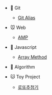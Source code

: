 - :dog: Git
  - [Git Alias](./git/2019-06-21-alias.md)
- :mouse: Web
  - [AMP](./web/2019-07-16-amp.md)
- :lemon: Javascript

  - [Array Method](./javascript/2019-06-20-Array-Method.md)

- :100: Algorithm
- :cat: Toy Project
  - [로또추첨기](./toy/2019-07-12-toy-lotto.md)